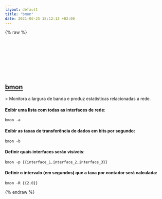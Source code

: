 ```yaml
---
layout: default
title: "bmon"
date: 2021-06-25 18:12:13 +02:00
---
```

{% raw %}
<h2 id="bmon">
  <a href="/pt_br/linux/bmon.html">bmon</a> <a href="#bmon"><svg class="icon">
    <use href="/assets/images/unicode_sprite.svg#link" />
  </svg></a>
</h2>
> Monitora a largura de banda e produz estatísticas relacionadas a rede.

#### Exibir uma lista com todas as interfaces de rede:
```shell
bmon -a
```
#### Exibir as taxas de transferência de dados em bits por segundo:
```shell
bmon -b
```
#### Definir quais interfaces serão visíveis:
```shell
bmon -p {{interface_1,interface_2,interface_3}}
```
#### Definir o intervalo (em segundos) que a taxa por contador será calculada:
```shell
bmon -R {{2.0}}
```
{% endraw %}